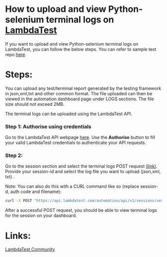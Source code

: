 # How to upload and view Python-selenium terminal logs on [LambdaTest](https://www.lambdatest.com/?utm_source=github&utm_medium=repo&utm_campaign=Python-selenium-upload-file) 

If you want to upload and view Python-selenium terminal logs on LambdaTest, you can follow the below steps. You can refer to sample test repo [here](https://github.com/LambdaTest/python-selenium-sample).

# Steps:

You can upload any test/terminal report generated by the testing framework in json,xml,txt and other common format. The file uploaded can then be viewed in the automation dashboard page under LOGS sections. The file size should not exceed 2MB.

The terminal logs can be uploaded using the LambdaTest API.

### Step 1: Authorise using credentials

Go to the LambdaTest API webpage [here](https://automation-api-docs.lambdatest.com/index.html).
Use the **Authorise** button to fill your valid LambdaTest credentials to authenticate your API requests.

### Step 2: 

Go to the session section and select the terminal logs POST request [(link)](https://automation-api-docs.lambdatest.com/index.html#/Session/UploadTerminalLogs). Provide your session-id and select the log file you want to upload (json,xml, txt) . 

Note: You can also do this with a CURL command like so (replace session-d, auth code and filename):

```bash
curl -X POST "https://api.lambdatest.com/automation/api/v1/sessions/session-id/terminal-logs" -H "accept: application/json" -H "Authorization: Basic aWliMjAxOTAyNDprUlZIV2lQRHlUR0JkZU9qbpadUGN2WUZHSVBhalNYc3hRN0ZDeWpqbDZxNUlzRWo1aA==" -H "Content-Type: multipart/form-data" -F "file=filename"
```

After a successful POST request, you should be able to view terminal logs for the session on your dashboard.

# Links:

[LambdaTest Community](http://community.lambdatest.com/)


